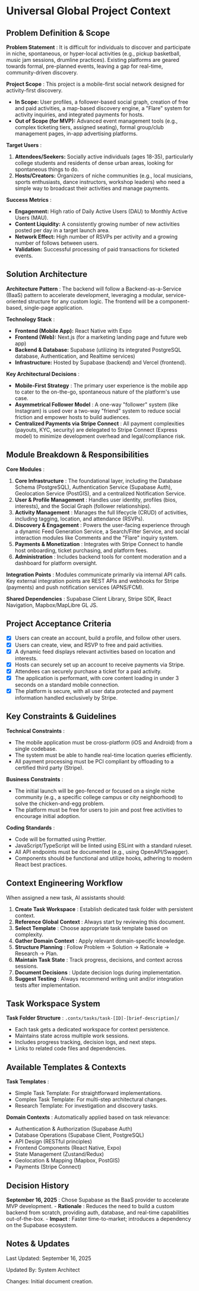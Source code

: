 
# Universal Global Project Context

## Problem Definition & Scope

 **Problem Statement** : It is difficult for individuals to discover and participate in niche, spontaneous, or hyper-local activities (e.g., pickup basketball, music jam sessions, drumline practices). Existing platforms are geared towards formal, pre-planned events, leaving a gap for real-time, community-driven discovery.

 **Project Scope** : This project is a mobile-first social network designed for activity-first discovery.

* **In Scope:** User profiles, a follower-based social graph, creation of free and paid activities, a map-based discovery engine, a "Flare" system for activity inquiries, and integrated payments for hosts.
* **Out of Scope (for MVP):** Advanced event management tools (e.g., complex ticketing tiers, assigned seating), formal group/club management pages, in-app advertising platforms.

 **Target Users** :

1. **Attendees/Seekers:** Socially active individuals (ages 18-35), particularly college students and residents of dense urban areas, looking for spontaneous things to do.
2. **Hosts/Creators:** Organizers of niche communities (e.g., local musicians, sports enthusiasts, dance instructors, workshop leaders) who need a simple way to broadcast their activities and manage payments.

 **Success Metrics** :

* **Engagement:** High ratio of Daily Active Users (DAU) to Monthly Active Users (MAU).
* **Content Liquidity:** A consistently growing number of new activities posted per day in a target launch area.
* **Network Effect:** High number of RSVPs per activity and a growing number of follows between users.
* **Validation:** Successful processing of paid transactions for ticketed events.

## Solution Architecture

 **Architecture Pattern** : The backend will follow a Backend-as-a-Service (BaaS) pattern to accelerate development, leveraging a modular, service-oriented structure for any custom logic. The frontend will be a component-based, single-page application.

 **Technology Stack** :

* **Frontend (Mobile App):** React Native with Expo
* **Frontend (Web):** Next.js (for a marketing landing page and future web app)
* **Backend & Database:** Supabase (utilizing its integrated PostgreSQL database, Authentication, and Realtime services)
* **Infrastructure:** Hosted by Supabase (backend) and Vercel (frontend).

 **Key Architectural Decisions** :

* **Mobile-First Strategy** : The primary user experience is the mobile app to cater to the on-the-go, spontaneous nature of the platform's use case.
* **Asymmetrical Follower Model** : A one-way "follower" system (like Instagram) is used over a two-way "friend" system to reduce social friction and empower hosts to build audiences.
* **Centralized Payments via Stripe Connect** : All payment complexities (payouts, KYC, security) are delegated to Stripe Connect (Express model) to minimize development overhead and legal/compliance risk.

## Module Breakdown & Responsibilities

 **Core Modules** :

1. **Core Infrastructure** : The foundational layer, including the Database Schema (PostgreSQL), Authentication Service (Supabase Auth), Geolocation Service (PostGIS), and a centralized Notification Service.
2. **User & Profile Management** : Handles user identity, profiles (bios, interests), and the Social Graph (follower relationships).
3. **Activity Management** : Manages the full lifecycle (CRUD) of activities, including tagging, location, and attendance (RSVPs).
4. **Discovery & Engagement** : Powers the user-facing experience through a dynamic Feed Generation Service, a Search/Filter Service, and social interaction modules like Comments and the "Flare" inquiry system.
5. **Payments & Monetization** : Integrates with Stripe Connect to handle host onboarding, ticket purchasing, and platform fees.
6. **Administration** : Includes backend tools for content moderation and a dashboard for platform oversight.

 **Integration Points** : Modules communicate primarily via internal API calls. Key external integration points are REST APIs and webhooks for Stripe (payments) and push notification services (APNS/FCM).

 **Shared Dependencies** : Supabase Client Library, Stripe SDK, React Navigation, Mapbox/MapLibre GL JS.

## Project Acceptance Criteria

* [X] Users can create an account, build a profile, and follow other users.
* [X] Users can create, view, and RSVP to free and paid activities.
* [X] A dynamic feed displays relevant activities based on location and interests.
* [X] Hosts can securely set up an account to receive payments via Stripe.
* [X] Attendees can securely purchase a ticket for a paid activity.
* [X] The application is performant, with core content loading in under 3 seconds on a standard mobile connection.
* [X] The platform is secure, with all user data protected and payment information handled exclusively by Stripe.

## Key Constraints & Guidelines

 **Technical Constraints** :

* The mobile application must be cross-platform (iOS and Android) from a single codebase.
* The system must be able to handle real-time location queries efficiently.
* All payment processing must be PCI compliant by offloading to a certified third party (Stripe).

 **Business Constraints** :

* The initial launch will be geo-fenced or focused on a single niche community (e.g., a specific college campus or city neighborhood) to solve the chicken-and-egg problem.
* The platform must be free for users to join and post free activities to encourage initial adoption.

 **Coding Standards** :

* Code will be formatted using Prettier.
* JavaScript/TypeScript will be linted using ESLint with a standard ruleset.
* All API endpoints must be documented (e.g., using OpenAPI/Swagger).
* Components should be functional and utilize hooks, adhering to modern React best practices.

## Context Engineering Workflow

When assigned a new task, AI assistants should:

1. **Create Task Workspace** : Establish dedicated task folder with persistent context.
2. **Reference Global Context** : Always start by reviewing this document.
3. **Select Template** : Choose appropriate task template based on complexity.
4. **Gather Domain Context** : Apply relevant domain-specific knowledge.
5. **Structure Planning** : Follow Problem → Solution → Rationale → Research → Plan.
6. **Maintain Task State** : Track progress, decisions, and context across sessions.
7. **Document Decisions** : Update decision logs during implementation.
8. **Suggest Testing** : Always recommend writing unit and/or integration tests after implementation.

## Task Workspace System

 **Task Folder Structure** : `.contx/tasks/task-[ID]-[brief-description]/`

* Each task gets a dedicated workspace for context persistence.
* Maintains state across multiple work sessions.
* Includes progress tracking, decision logs, and next steps.
* Links to related code files and dependencies.

## Available Templates & Contexts

 **Task Templates** :

* Simple Task Template: For straightforward implementations.
* Complex Task Template: For multi-step architectural changes.
* Research Template: For investigation and discovery tasks.

 **Domain Contexts** : Automatically applied based on task relevance:

* Authentication & Authorization (Supabase Auth)
* Database Operations (Supabase Client, PostgreSQL)
* API Design (RESTful principles)
* Frontend Components (React Native, Expo)
* State Management (Zustand/Redux)
* Geolocation & Mapping (Mapbox, PostGIS)
* Payments (Stripe Connect)

## Decision History

 **September 16, 2025** : Chose Supabase as the BaaS provider to accelerate MVP development. -  **Rationale** : Reduces the need to build a custom backend from scratch, providing auth, database, and real-time capabilities out-of-the-box. -  **Impact** : Faster time-to-market; introduces a dependency on the Supabase ecosystem.

## Notes & Updates

Last Updated: September 16, 2025

Updated By: System Architect

Changes: Initial document creation.
